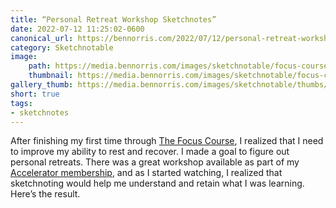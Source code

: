 ```yaml
---
title: “Personal Retreat Workshop Sketchnotes”
date: 2022-07-12 11:25:02-0600
canonical_url: https://bennorris.com/2022/07/12/personal-retreat-workshop-sketchnotes
category: Sketchnotable
image:
    path: https://media.bennorris.com/images/sketchnotable/focus-course/personal-retreat-workshop.jpg
    thumbnail: https://media.bennorris.com/images/sketchnotable/focus-course/personal-retreat-workshop.jpg
gallery_thumb: https://media.bennorris.com/images/sketchnotable/thumbs/personal-retreat-workshop.jpg
short: true
tags:
- sketchnotes
---
```


After finishing my first time through [The Focus Course](https://thefocuscourse.com/), I realized that I need to improve my ability to rest and recover. I made a goal to figure out personal retreats. There was a great workshop available as part of my [Accelerator membership](https://thefocuscourse.com/accelerator), and as I started watching, I realized that sketchnoting would help me understand and retain what I was learning. Here’s the result.
